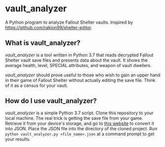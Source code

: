 # vault_analyzer
A Python program to analyze Fallout Shelter vaults. Inspired by https://github.com/rakion99/shelter-editor.

## What is vault_analyzer?
*vault_analyzer* is a tool written in Python 3.7 that reads decrypted Fallout Shelter vault save files and presents data about the vault. It shows the average health, level, SPECIAL attributes, and weapon of vault dwellers.

*vault_analyzer* should prove useful to those who wish to gain an upper hand in their game of Fallout Shelter without actually editing the save file. Think of it as a census for your vault.

## How do I use vault_analyzer?
*vault_analyzer* is a simple Python 3.7 script. Clone this repository to your local machine. The real trick is getting the save file from your game. Retrieve it from your device's storage, and go to [this website](https://fossd.netlify.com/) to convert it into JSON. Place the JSON file into the directory of the cloned project. Run `python vault_analyzer.py <file_name>.json` at a command prompt to get your results. 
